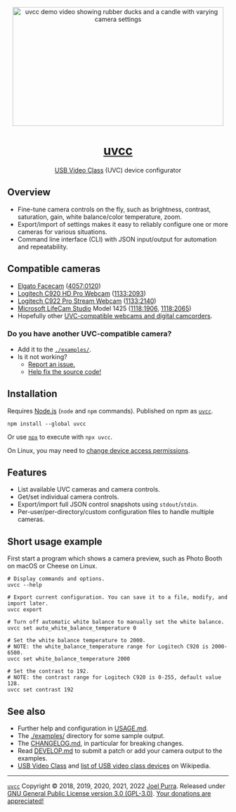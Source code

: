 <p align="center">
  <a href="https://files.joelpurra.com/projects/uvcc/demo/2020-09-02/uvcc-demo.2020-09-02.mp4"><img src="https://files.joelpurra.com/projects/uvcc/demo/2020-09-02/uvcc-demo.2020-09-02.gif" alt="uvcc demo video showing rubber ducks and a candle with varying camera settings" width="480" height="270" border="0" /></a>
</p>
<h1 align="center">
  <a href="https://joelpurra.com/projects/uvcc/">uvcc</a>
</h1>
<p align="center">
  <a href="https://en.wikipedia.org/wiki/USB_video_device_class">USB Video Class</a> (UVC) device configurator
</p>

## Overview

- Fine-tune camera controls on the fly, such as brightness, contrast, saturation, gain, white balance/color temperature, zoom.
- Export/import of settings makes it easy to reliably configure one or more cameras for various situations.
- Command line interface (CLI) with JSON input/output for automation and repeatability.

## Compatible cameras

- [Elgato Facecam](https://www.elgato.com/facecam) ([4057:0120](./examples/elgato-facecam/4057-120/))
- [Logitech C920 HD Pro Webcam](https://www.logitech.com/en-us/products/webcams/c920s-pro-hd-webcam.html) ([1133:2093](./examples/logitech-c920/1133-2093/))
- [Logitech C922 Pro Stream Webcam](https://www.logitech.com/en-us/products/webcams/c922-pro-stream-webcam.html) ([1133:2140](./examples/logitech-c922/1133-2140/))
- [Microsoft LifeCam Studio](https://www.microsoft.com/en-WW/accessories/products/webcams/lifecam-studio) Model 1425 ([1118:1906](./examples/microsoft-1425/1118-1906/), [1118:2065](./examples/microsoft-1425/1118-2065/))
- Hopefully other [UVC-compatible webcams and digital camcorders](https://en.wikipedia.org/wiki/List_of_USB_video_class_devices).

### Do you have another UVC-compatible camera?

- Add it to the [`./examples/`](./examples/).
- Is it not working?
  - [Report an issue.](https://github.com/joelpurra/uvcc/issues?q=is%3Aopen)
  - [Help fix the source code!](./DEVELOP.md)

## Installation

Requires [Node.js](https://nodejs.org/) (`node` and `npm` commands). Published on npm as [`uvcc`](https://www.npmjs.com/package/uvcc).

```shell
npm install --global uvcc
```

Or use [`npx`](https://www.npmjs.com/package/npx) to execute with `npx uvcc`.

On Linux, you may need to [change device access permissions](./USAGE.md#linux).

## Features

- List available UVC cameras and camera controls.
- Get/set individual camera controls.
- Export/import full JSON control snapshots using `stdout`/`stdin`.
- Per-user/per-directory/custom configuration files to handle multiple cameras.

## Short usage example

First start a program which shows a camera preview, such as Photo Booth on macOS or Cheese on Linux.

```shell
# Display commands and options.
uvcc --help

# Export current configuration. You can save it to a file, modify, and import later.
uvcc export

# Turn off automatic white balance to manually set the white balance.
uvcc set auto_white_balance_temperature 0

# Set the white balance temperature to 2000.
# NOTE: the white_balance_temperature range for Logitech C920 is 2000-6500.
uvcc set white_balance_temperature 2000

# Set the contrast to 192.
# NOTE: the contrast range for Logitech C920 is 0-255, default value 128.
uvcc set contrast 192
```

## See also

- Further help and configuration in [USAGE.md](./USAGE.md).
- The [./examples/](./examples/) directory for some sample output.
- The [CHANGELOG.md](./CHANGELOG.md), in particular for breaking changes.
- Read [DEVELOP.md](./DEVELOP.md) to submit a patch or add your camera output to the examples.
- [USB Video Class](https://en.wikipedia.org/wiki/USB_video_device_class) and [list of USB video class devices](https://en.wikipedia.org/wiki/List_of_USB_video_class_devices) on Wikipedia.

---

[`uvcc`](https://joelpurra.com/projects/uvcc/) Copyright &copy; 2018, 2019, 2020, 2021, 2022 [Joel Purra](https://joelpurra.com/). Released under [GNU General Public License version 3.0 (GPL-3.0)](https://www.gnu.org/licenses/gpl.html). [Your donations are appreciated!](https://joelpurra.com/donate/)
